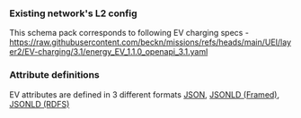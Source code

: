 ### Existing network's L2 config 
This schema pack corresponds to following EV charging specs - https://raw.githubusercontent.com/beckn/missions/refs/heads/main/UEI/layer2/EV-charging/3.1/energy_EV_1.1.0_openapi_3.1.yaml

### Attribute definitions
EV attributes are defined in 3 different formats [JSON](https://github.com/abhimail/beckn/blob/main/ev-charging-schema-pack/item-attributes.schema.json), [JSONLD (Framed)](https://github.com/abhimail/beckn/blob/main/ev-charging-schema-pack/item-attributes.schema.framed.jsonld), [JSONLD (RDFS)](https://github.com/abhimail/beckn/blob/main/ev-charging-schema-pack/item-attributes.schema.rdfs.jsonld) 

